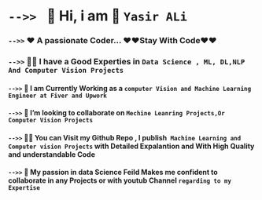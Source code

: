   # `-->> `  🔭    Hi,  i am  👋     `Yasir ALi ` 

 ### `-->>`   ❤️  A passionate Coder... ❤️❤️Stay With Code❤️❤️




 ### `-->>`  👨‍🔬 I have a Good Experties  in `Data Science , ML, DL,NLP And Computer Vision Projects `




 #### `-->>`  👀 I am Currently Working as a `computer Vision and Machine Learning Engineer at Fiver and Upwork`



 #### `-->>`   👯 I’m looking to collaborate on `Mechine Leanring Projects,Or Computer Vision Projects`




 #### `-->>`   👨‍💻  You can Visit my Github Repo , I publish` Machine Learning and Computer vision Projects` with Detailed Expalantion and With High Quality and understandable Code





#### `-->>`  💞️ My passion in data Science Feild Makes me confident to collaborate in any Projects or with youtub Channel  ` regarding to my Expertise `




